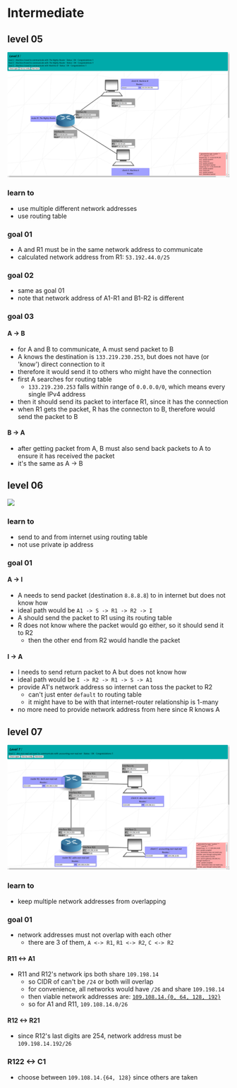 # Intermediate

## level 05
![](home/scarf/Repo/netpractice/img/05.png)

### learn to
- use multiple different network addresses
- use routing table

### goal 01

- A and R1 must be in the same network address to communicate
- calculated network address from R1: `53.192.44.0/25`

### goal 02
- same as goal 01
- note that network address of A1-R1 and B1-R2 is different

### goal 03
#### A -> B
- for A and B to communicate, A must send packet to B
- A knows the destination is `133.219.230.253`, but does not have (or 'know') direct connection to it
- therefore it would send it to others who might have the connection
- first A searches for routing table
  - `133.219.230.253` falls within range of `0.0.0.0/0`, which means every single IPv4 address
- then it should send its packet to interface R1, since it has the connection
- when R1 gets the packet, R has the connecton to B, therefore would send the packet to B
#### B -> A
- after getting packet from A, B must also send back packets to A to ensure it has received the packet
- it's the same as A -> B

## level 06
![](home/scarf/Repo/netpractice/img/06.png)

### learn to
- send to and from internet using routing table
- not use private ip address

### goal 01

#### A -> I
- A needs to send packet (destination `8.8.8.8`) to in internet but does not know how
- ideal path would be `A1 -> S -> R1 -> R2 -> I`
- A should send the packet to R1 using its routing table
- R does not know where the packet would go either, so it should send it to R2
  - then the other end from R2 would handle the packet

#### I -> A
- I needs to send return packet to A but does not know how
- ideal path would be `I -> R2 -> R1 -> S -> A1`
- provide A1's network address so internet can toss the packet to R2
  - can't just enter `default` to routing table
  - it might have to be with that internet-router relationship is 1-many
- no more need to provide network address from here since R knows A

## level 07
![](/img/07.png)
### learn to
- keep multiple network addresses from overlapping
### goal 01

- network addresses must not overlap with each other
  - there are 3 of them, `A <-> R1`, `R1 <-> R2`, `C <-> R2`

#### R11 <-> A1
- R11 and R12's network ips both share `109.198.14`
  - so CIDR of can't be `/24` or both will overlap
  - for convenience, all networks would have `/26` and share `109.198.14`
  - then viable network addresses are: [`109.108.14.{0, 64, 128, 192}`](https://www.calculator.net/ip-subnet-calculator.html?cclass=any&csubnet=26&cip=109.198.14.0&ctype=ipv4&printit=0&x=94&y=12)
  - so for A1 and R11, `109.108.14.0/26`

#### R12 <-> R21
- since R12's last digits are 254, network address must be `109.198.14.192/26`

### R122 <-> C1
- choose between `109.108.14.{64, 128}` since others are taken

